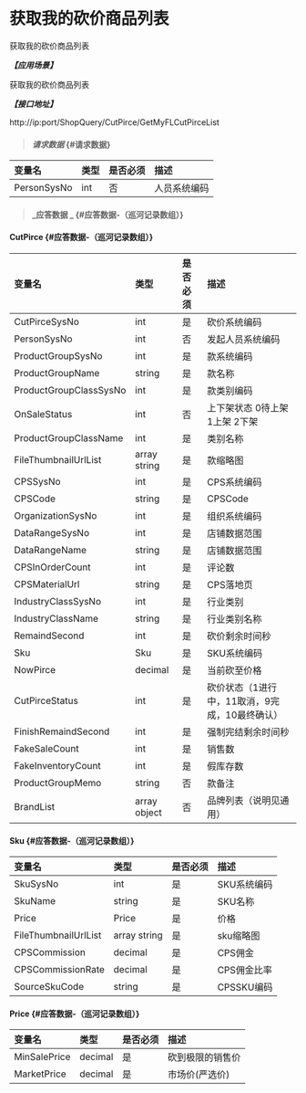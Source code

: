 # 获取我的砍价商品列表

获取我的砍价商品列表

_**【应用场景】**_

获取我的砍价商品列表

_**【接口地址】**_

http://ip:port/ShopQuery/CutPirce/GetMyFLCutPirceList

> #### _请求数据_ {#请求数据}

| 变量名 | 类型 | 是否必须 | 描述 |
| :--- | :--- | :--- | :--- |
| PersonSysNo| int | 否 | 人员系统编码 |



> #### _应答数据 _ {#应答数据-（巡河记录数组）}

#### CutPirce {#应答数据-（巡河记录数组）}

| 变量名 | 类型 | 是否必须 | 描述 |
| :--- | :--- | :--- | :--- |
| CutPirceSysNo| int | 是 | 砍价系统编码 |
| PersonSysNo| int | 否 | 发起人员系统编码 |
| ProductGroupSysNo| int | 是 | 款系统编码 |
| ProductGroupName| string | 是 | 款名称 |
| ProductGroupClassSysNo| int | 是 | 款类别编码 |
| OnSaleStatus| int | 否 | 上下架状态 0待上架 1上架 2下架|
| ProductGroupClassName| int | 是 | 类别名称 |
| FileThumbnailUrlList| array string | 是 | 款缩略图 |
| CPSSysNo|int| 是 | CPS系统编码|
| CPSCode|string| 是 | CPSCode|
| OrganizationSysNo|int| 是 |组织系统编码|
| DataRangeSysNo|int| 是 |店铺数据范围|
| DataRangeName|string| 是 |店铺数据范围|
| CPSInOrderCount|int| 是 |评论数|
| CPSMaterialUrl|string| 是 |CPS落地页|
| IndustryClassSysNo|int| 是 |行业类别|
| IndustryClassName|string| 是 |行业类别名称|
| RemaindSecond| int| 是 | 砍价剩余时间秒|
| Sku | Sku  | 是 | SKU系统编码 |
| NowPirce| decimal | 是 | 当前砍至价格|
| CutPirceStatus| int | 是 | 砍价状态（1进行中，11取消，9完成，10最终确认） |
| FinishRemaindSecond| int| 是 | 强制完结剩余时间秒|
| FakeSaleCount|int| 是 |销售数|
| FakeInventoryCount|int| 是 |假库存数|
| ProductGroupMemo | string | 否 | 款备注 |
| BrandList | array object | 否 | 品牌列表（说明见通用） |





#### Sku {#应答数据-（巡河记录数组）}

| 变量名 | 类型 | 是否必须 | 描述 |
| :--- | :--- | :--- | :--- |
| SkuSysNo| int | 是 | SKU系统编码 |
| SkuName| string | 是 | SKU名称 |
| Price|Price| 是 | 价格|
| FileThumbnailUrlList| array string | 是 | sku缩略图 |
| CPSCommission|decimal| 是 | CPS佣金|
| CPSCommissionRate|decimal| 是 | CPS佣金比率|
| SourceSkuCode| string | 是 | CPSSKU编码 |




#### Price {#应答数据-（巡河记录数组）}

| 变量名 | 类型 | 是否必须 | 描述 |
| :--- | :--- | :--- | :--- |
| MinSalePrice| decimal| 是 | 砍到极限的销售价|
| MarketPrice| decimal| 是 | 市场价(严选价)|